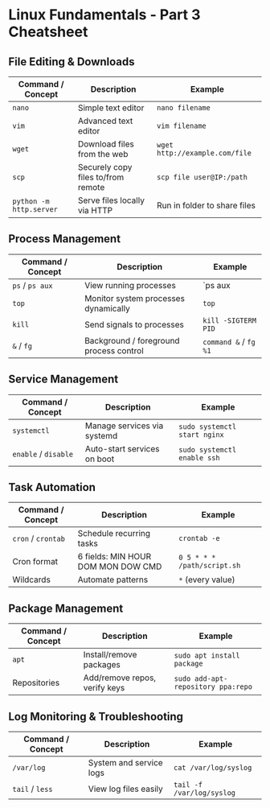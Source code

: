 # Linux Fundamentals - Part 3 Cheatsheet

## File Editing & Downloads
| Command / Concept           | Description                           | Example                  |
|-----------------------------|---------------------------------------|---------------------------------|
| `nano`                      | Simple text editor                     | `nano filename`                  |
| `vim`                       | Advanced text editor                   | `vim filename`                   |
| `wget`                      | Download files from the web            | `wget http://example.com/file`  |
| `scp`                       | Securely copy files to/from remote     | `scp file user@IP:/path`        |
| `python -m http.server`     | Serve files locally via HTTP           | Run in folder to share files     |

## Process Management
| Command / Concept           | Description                           | Example              |
|-----------------------------|---------------------------------------|---------------------------------|
| `ps` / `ps aux`             | View running processes                 | `ps aux | grep process_name`    |
| `top`                       | Monitor system processes dynamically   | `top`                           |
| `kill`                      | Send signals to processes              | `kill -SIGTERM PID`             |
| `&` / `fg`                  | Background / foreground process control| `command &` / `fg %1`           |

## Service Management
| Command / Concept           | Description                           | Example                  |
|-----------------------------|---------------------------------------|---------------------------------|
| `systemctl`                 | Manage services via systemd            | `sudo systemctl start nginx`    |
| `enable` / `disable`        | Auto-start services on boot            | `sudo systemctl enable ssh`     |

## Task Automation
| Command / Concept           | Description                           | Example               |
|-----------------------------|---------------------------------------|---------------------------------|
| `cron` / `crontab`          | Schedule recurring tasks               | `crontab -e`                     |
| Cron format                 | 6 fields: MIN HOUR DOM MON DOW CMD    | `0 5 * * * /path/script.sh`     |
| Wildcards                   | Automate patterns                      | `*` (every value)               |

## Package Management
| Command / Concept           | Description                           | Example                  |
|-----------------------------|---------------------------------------|---------------------------------|
| `apt`                       | Install/remove packages                | `sudo apt install package`       |
| Repositories                | Add/remove repos, verify keys          | `sudo add-apt-repository ppa:repo` |

## Log Monitoring & Troubleshooting
| Command / Concept           | Description                           | Example                  |
|-----------------------------|---------------------------------------|---------------------------------|
| `/var/log`                  | System and service logs                | `cat /var/log/syslog`           |
| `tail` / `less`             | View log files easily                  | `tail -f /var/log/syslog`       |

